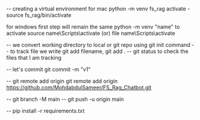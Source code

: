 -- creating a virtual environment for mac
python -m venv fs_rag
activate - source fs_rag/bin/activate

for windows
first step will remain the same
python -m venv "name"
to activate
source name\Scripts\activate (or)
file name\Scripts\activate

-- we convert working directory to local or git repo using git init command
-- to track file we write git add filename, git add .
-- git status to check the files that I am tracking

-- let's commit git commit -m "v1"

-- git remote add origin git remote add origin https://github.com/MohdabdulSameer/FS_Rag_Chatbot.git

-- git branch -M main
-- git push -u origin main

-- pip install -r requirements.txt
